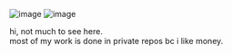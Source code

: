 ![image](https://user-images.githubusercontent.com/10475262/135364666-3aa00cb1-a133-4b24-9da5-f7bae169001c.png)
![image](https://user-images.githubusercontent.com/10475262/135364998-637d8829-6b19-4fe5-b1cb-b2ee641a912a.png)

hi, not much to see here.  
most of my work is done in private repos bc i like money.
